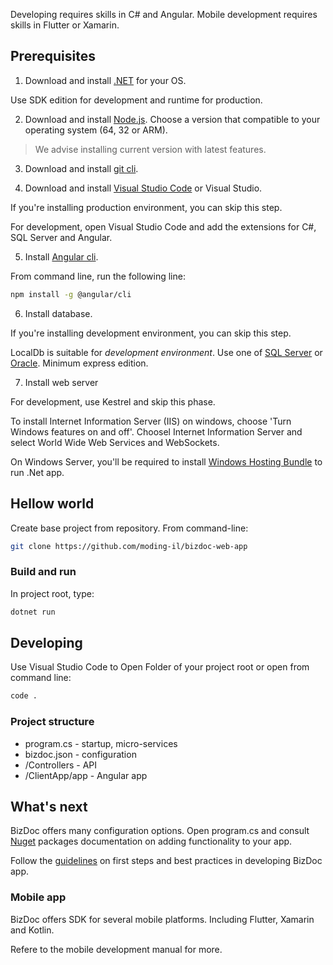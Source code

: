 Developing requires skills in C# and Angular. Mobile development requires skills in Flutter or Xamarin. 

## Prerequisites

1. Download and install [.NET](https://dotnet.microsoft.com/en-us/download) for your OS.

Use SDK edition for development and runtime for production.

2. Download and install [Node.js](https://nodejs.org/en/download/). 
Choose a version that compatible to your operating system  (64, 32 or ARM).

> We advise installing current version with latest features.

3. Download and install [git cli](https://git-scm.com/downloads).

4. Download and install [Visual Studio Code](https://code.visualstudio.com/download) or Visual Studio.

If you're installing production environment, you can skip this step.

For development, open Visual Studio Code and add the extensions for C#, SQL Server and Angular.

5. Install [Angular cli](https://angular.io/cli).

From command line, run the following line:

```bash
npm install -g @angular/cli
```

6. Install database.

If you're installing development environment, you can skip this step.

LocalDb is suitable for *development environment*. Use one of [SQL Server](https://www.microsoft.com/en-us/sql-server/sql-server-downloads) or [Oracle](.).
Minimum express edition.

7. Install web server

For development, use Kestrel and skip this phase.

To install Internet Information Server (IIS) on windows, choose 'Turn Windows features on and off'. Choosel Internet Information Server and select World Wide Web Services and WebSockets. 

On Windows Server, you'll be required to install [Windows Hosting Bundle](https://dotnet.microsoft.com/en-us/download/dotnet/thank-you/runtime-aspnetcore-6.0.6-windows-hosting-bundle-installer) to run .Net app.

## Hellow world

Create base project from repository. From command-line:

```bash
git clone https://github.com/moding-il/bizdoc-web-app
```

### Build and run

In project root, type:

```bash
dotnet run
```

## Developing

Use Visual Studio Code to Open Folder of your project root or open from command line:

```bash
code .
```

### Project structure

* program.cs - startup, micro-services 
* bizdoc.json - configuration
* /Controllers - API
* /ClientApp/app - Angular app

## What's next

BizDoc offers many configuration options. Open program.cs and consult [Nuget](https://www.nuget.org/packages?q=bizdoc) packages documentation on adding functionality to your app. 

Follow the [guidelines](./guidelines.md) on first steps and best practices in developing BizDoc app.

### Mobile app

BizDoc offers SDK for several mobile platforms. Including Flutter, Xamarin and Kotlin.

Refere to the mobile development manual for more.
